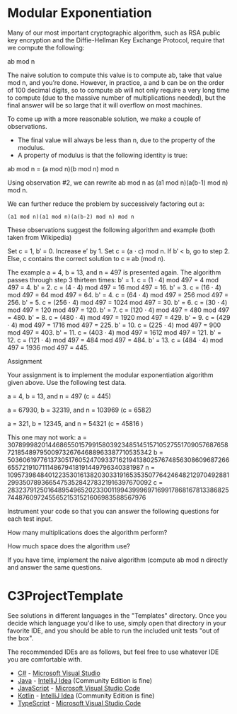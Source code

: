 # Modular Exponentiation

Many of our most important cryptographic algorithm, such as RSA public key encryption and the Diffie-Hellman Key Exchange Protocol, require that we compute the following:

ab mod n

The naive solution to compute this value is to compute ab, take that value mod n, and you’re done. However, in practice, a and b can be on the order of 100 decimal digits, so to compute ab will not only require a very long time to compute (due to the massive number of multiplications needed), but the final answer will be so large that it will overflow on most machines. 

To come up with a more reasonable solution, we make a couple of observations.

- The final value will always be less than n, due to the property of the modulus.
- A property of modulus is that the following identity is true:

ab mod n = (a mod n)(b mod n) mod n


Using observation #2, we can rewrite ab mod n as (a1 mod n)(a(b-1) mod n) mod n.

We can further reduce the problem by successively factoring out a:

	(a1 mod n)(a1 mod n)(a(b-2) mod n) mod n

These observations suggest the following algorithm and example (both taken from Wikipedia)

Set c = 1, b′ = 0.
Increase e′ by 1.
Set c = (a ⋅ c) mod n.
If b′ < b, go to step 2. Else, c contains the correct solution to c ≡ ab (mod n).

The example a = 4, b = 13, and n = 497 is presented again. The algorithm passes through step 3 thirteen times:
b' = 1. c = (1 ⋅ 4) mod 497 = 4 mod 497 = 4.
b' = 2. c = (4 ⋅ 4) mod 497 = 16 mod 497 = 16.
b' = 3. c = (16 ⋅ 4) mod 497 = 64 mod 497 = 64.
b' = 4. c = (64 ⋅ 4) mod 497 = 256 mod 497 = 256.
b' = 5. c = (256 ⋅ 4) mod 497 = 1024 mod 497 = 30.
b' = 6. c = (30 ⋅ 4) mod 497 = 120 mod 497 = 120.
b' = 7. c = (120 ⋅ 4) mod 497 = 480 mod 497 = 480.
b' = 8. c = (480 ⋅ 4) mod 497 = 1920 mod 497 = 429.
b' = 9. c = (429 ⋅ 4) mod 497 = 1716 mod 497 = 225.
b' = 10. c = (225 ⋅ 4) mod 497 = 900 mod 497 = 403.
b' = 11. c = (403 ⋅ 4) mod 497 = 1612 mod 497 = 121.
b' = 12. c = (121 ⋅ 4) mod 497 = 484 mod 497 = 484.
b' = 13. c = (484 ⋅ 4) mod 497 = 1936 mod 497 = 445.

Assignment

Your assignment is to implement the modular exponentiation algorithm given above. Use the following test data.

a = 4, b = 13, and n = 497 (c = 445)


a = 67930, b = 32319, and n = 103969 (c = 6582)


a = 321, b = 12345, and n = 54321 (c = 45816 )


This one may not work: 
a = 3078999820144686550157991580392348514515710527551709057687658721854897950097326764688963387710535342
b = 5036061977613730517605247093371621941380257674856308609687266655721910711148679418191449796340381987
n = 1095739848401223530161382030331916535350776424648212970492881299350789366547535284278321916397670092
c = 283237912501648954965202330011994399969716991786816781338682574487609724556521531521606983588567976


 
Instrument your code so that you can answer the following questions for each test input.

How many multiplications does the algorithm perform?


How much space does the algorithm use?

If you have time, implement the naive algorithm (compute ab mod n directly and answer the same questions.

















# C3ProjectTemplate

See solutions in different languages in the "Templates" directory. Once you decide which language you'd like to use,
simply open that directory in your favorite IDE, and you should be able to run the included unit tests "out of the box".

The recommended IDEs are as follows, but feel free to use whatever IDE you are comfortable with.

-   [C#](Templates/C#) - [Microsoft Visual Studio](https://visualstudio.microsoft.com/vs/community/)
-   [Java](Templates/Java) - [IntelliJ Idea](https://www.jetbrains.com/idea/download) (Community Edition is fine)
-   [JavaScript](Templates/JavaScript) - [Microsoft Visual Studio Code](https://code.visualstudio.com/)
-   [Kotlin](Templates/Kotlin) - [IntelliJ Idea](https://www.jetbrains.com/idea/download) (Community Edition is fine)
-   [TypeScript](Templates/TypeScript) - [Microsoft Visual Studio Code](https://code.visualstudio.com/)
